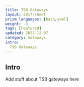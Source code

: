 ```yaml
---
title: TSB Gateways
layout: 2017/sheet
prism_languages: [bash,yaml]
weight: -3
tags: [Featured]
updated: 2022-12-07
category: Gateways
intro:
  TSB Gateways.
---
```


## Intro

Add stuff about TSB gateways here
